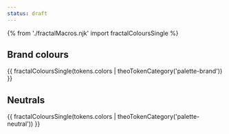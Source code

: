 ```yaml
---
status: draft
---
```


{% from './fractalMacros.njk' import fractalColoursSingle %}

## Brand colours

{{ fractalColoursSingle(tokens.colors | theoTokenCategory('palette-brand')) }}

## Neutrals

{{ fractalColoursSingle(tokens.colors | theoTokenCategory('palette-neutral')) }}
